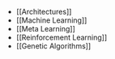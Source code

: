 - [[Architectures]]
- [[Machine Learning]]
- [[Meta Learning]]
- [[Reinforcement Learning]]
- [[Genetic Algorithms]]